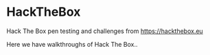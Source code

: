 # HackTheBox
Hack The Box pen testing and challenges from https://hackthebox.eu

Here we have walkthroughs of Hack The Box..